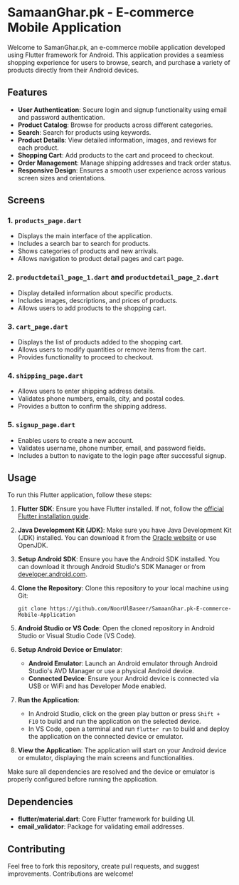 # SamaanGhar.pk - E-commerce Mobile Application

Welcome to SamanGhar.pk, an e-commerce mobile application developed using Flutter framework for Android. This application provides a seamless shopping experience for users to browse, search, and purchase a variety of products directly from their Android devices.

## Features

- **User Authentication**: Secure login and signup functionality using email and password authentication.
- **Product Catalog**: Browse for products across different categories.
- **Search**: Search for products using keywords.
- **Product Details**: View detailed information, images, and reviews for each product.
- **Shopping Cart**: Add products to the cart and proceed to checkout.
- **Order Management**: Manage shipping addresses and track order status.
- **Responsive Design**: Ensures a smooth user experience across various screen sizes and orientations.

## Screens

### 1. `products_page.dart`

- Displays the main interface of the application.
- Includes a search bar to search for products.
- Shows categories of products and new arrivals.
- Allows navigation to product detail pages and cart page.

### 2. `productdetail_page_1.dart` and `productdetail_page_2.dart`

- Display detailed information about specific products.
- Includes images, descriptions, and prices of products.
- Allows users to add products to the shopping cart.

### 3. `cart_page.dart`

- Displays the list of products added to the shopping cart.
- Allows users to modify quantities or remove items from the cart.
- Provides functionality to proceed to checkout.

### 4. `shipping_page.dart`

- Allows users to enter shipping address details.
- Validates phone numbers, emails, city, and postal codes.
- Provides a button to confirm the shipping address.

### 5. `signup_page.dart`

- Enables users to create a new account.
- Validates username, phone number, email, and password fields.
- Includes a button to navigate to the login page after successful signup.

## Usage

To run this Flutter application, follow these steps:

1. **Flutter SDK**: Ensure you have Flutter installed. If not, follow the [official Flutter installation guide](https://flutter.dev/docs/get-started/install).

2. **Java Development Kit (JDK)**: Make sure you have Java Development Kit (JDK) installed. You can download it from the [Oracle website](https://www.oracle.com/java/technologies/javase-downloads.html) or use OpenJDK.

3. **Setup Android SDK**: Ensure you have the Android SDK installed. You can download it through Android Studio's SDK Manager or from [developer.android.com](https://developer.android.com/studio).

4. **Clone the Repository**: Clone this repository to your local machine using Git:
     ```
     git clone https://github.com/NoorUlBaseer/SamaanGhar.pk-E-commerce-Mobile-Application
     ```

5. **Android Studio or VS Code**: Open the cloned repository in Android Studio or Visual Studio Code (VS Code).

6. **Setup Android Device or Emulator**:
   - **Android Emulator**: Launch an Android emulator through Android Studio's AVD Manager or use a physical Android device.
   - **Connected Device**: Ensure your Android device is connected via USB or WiFi and has Developer Mode enabled.

7. **Run the Application**:
   - In Android Studio, click on the green play button or press `Shift + F10` to build and run the application on the selected device.
   - In VS Code, open a terminal and run `flutter run` to build and deploy the application on the connected device or emulator.

8. **View the Application**: The application will start on your Android device or emulator, displaying the main screens and functionalities.

Make sure all dependencies are resolved and the device or emulator is properly configured before running the application.

## Dependencies

- **flutter/material.dart**: Core Flutter framework for building UI.
- **email_validator**: Package for validating email addresses.

## Contributing

Feel free to fork this repository, create pull requests, and suggest improvements. Contributions are welcome!
